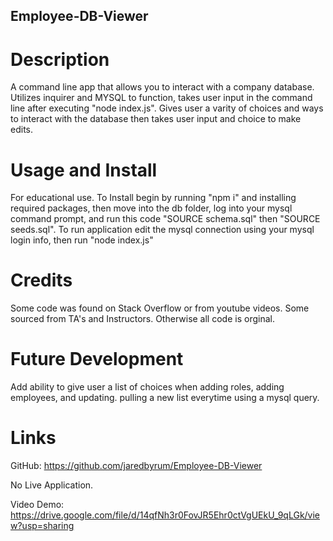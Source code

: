 ## Employee-DB-Viewer

# Description 
A command line app that allows you to interact with a company database. 
Utilizes inquirer and MYSQL to function, takes user input in the command line after executing "node index.js".
Gives user a varity of choices and ways to interact with the database then takes user input and choice to make edits.

# Usage and Install
For educational use. 
To Install begin by running "npm i" and installing required packages, then move into the db folder, log into your mysql command prompt, and run this code "SOURCE schema.sql" then "SOURCE seeds.sql".
To run application edit the mysql connection using your mysql login info, then run "node index.js"

# Credits
Some code was found on Stack Overflow or from youtube videos. Some sourced from TA's and Instructors. Otherwise all code is orginal.

# Future Development
Add ability to give user a list of choices when adding roles, adding employees, and updating. pulling a new list everytime using a mysql query.

# Links 

GitHub: https://github.com/jaredbyrum/Employee-DB-Viewer

No Live Application.

Video Demo: https://drive.google.com/file/d/14qfNh3r0FovJR5Ehr0ctVgUEkU_9qLGk/view?usp=sharing




